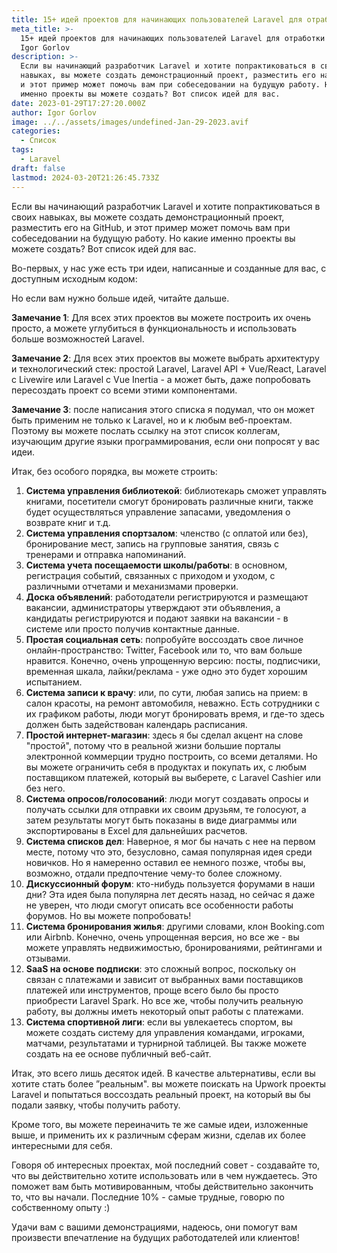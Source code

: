 ```yaml
---
title: 15+ идей проектов для начинающих пользователей Laravel для отработки навыков
meta_title: >-
  15+ идей проектов для начинающих пользователей Laravel для отработки навыков -
  Igor Gorlov
description: >-
  Если вы начинающий разработчик Laravel и хотите попрактиковаться в своих
  навыках, вы можете создать демонстрационный проект, разместить его на GitHub,
  и этот пример может помочь вам при собеседовании на будущую работу. Но какие
  именно проекты вы можете создать? Вот список идей для вас.
date: 2023-01-29T17:27:20.000Z
author: Igor Gorlov
image: ../../assets/images/undefined-Jan-29-2023.avif
categories:
  - Список
tags:
  - Laravel
draft: false
lastmod: 2024-03-20T21:26:45.733Z
---
```


Если вы начинающий разработчик Laravel и хотите попрактиковаться в своих навыках, вы можете создать демонстрационный проект, разместить его на GitHub, и этот пример может помочь вам при собеседовании на будущую работу. Но какие именно проекты вы можете создать? Вот список идей для вас.

Во-первых, у нас уже есть три идеи, написанные и созданные для вас, с доступным исходным кодом:

Но если вам нужно больше идей, читайте дальше.

<strong>Замечание 1</strong>: Для всех этих проектов вы можете построить их очень просто, а можете углубиться в функциональность и использовать больше возможностей Laravel.

<strong>Замечание 2</strong>: Для всех этих проектов вы можете выбрать архитектуру и технологический стек: простой Laravel, Laravel API + Vue/React, Laravel с Livewire или Laravel с Vue Inertia - а может быть, даже попробовать пересоздать проект со всеми этими компонентами.

<strong>Замечание 3</strong>: после написания этого списка я подумал, что он может быть применим не только к Laravel, но и к любым веб-проектам. Поэтому вы можете послать ссылку на этот список коллегам, изучающим другие языки программирования, если они попросят у вас идеи.

Итак, без особого порядка, вы можете строить:

<!-- wp:list {"ordered":true} -->
<ol><!-- wp:list-item -->
<li><strong>Система управления библиотекой</strong>: библиотекарь сможет управлять книгами, посетители смогут бронировать различные книги, также будет осуществляться управление запасами, уведомления о возврате книг и т.д.</li>
<!-- /wp:list-item -->

<!-- wp:list-item -->
<li><strong>Система управления спортзалом</strong>: членство (с оплатой или без), бронирование мест, запись на групповые занятия, связь с тренерами и отправка напоминаний.</li>
<!-- /wp:list-item -->

<!-- wp:list-item -->
<li><strong>Система учета посещаемости школы/работы</strong>: в основном, регистрация событий, связанных с приходом и уходом, с различными отчетами и механизмами проверки.</li>
<!-- /wp:list-item -->

<!-- wp:list-item -->
<li><strong>Доска объявлений</strong>: работодатели регистрируются и размещают вакансии, администраторы утверждают эти объявления, а кандидаты регистрируются и подают заявки на вакансии - в системе или просто получив контактные данные.</li>
<!-- /wp:list-item -->

<!-- wp:list-item -->
<li><strong>Простая социальная сеть</strong>: попробуйте воссоздать свое личное онлайн-пространство: Twitter, Facebook или то, что вам больше нравится. Конечно, очень упрощенную версию: посты, подписчики, временная шкала, лайки/реклама - уже одно это будет хорошим испытанием.</li>
<!-- /wp:list-item -->

<!-- wp:list-item -->
<li><strong>Система записи к врачу</strong>: или, по сути, любая запись на прием: в салон красоты, на ремонт автомобиля, неважно. Есть сотрудники с их графиком работы, люди могут бронировать время, и где-то здесь должен быть задействован календарь расписания.</li>
<!-- /wp:list-item -->

<!-- wp:list-item -->
<li><strong>Простой интернет-магазин</strong>: здесь я бы сделал акцент на слове "простой", потому что в реальной жизни большие порталы электронной коммерции трудно построить, со всеми деталями. Но вы можете ограничить себя в продуктах и покупать их, с любым поставщиком платежей, который вы выберете, с Laravel Cashier или без него.</li>
<!-- /wp:list-item -->

<!-- wp:list-item -->
<li><strong>Система опросов/голосований</strong>: люди могут создавать опросы и получать ссылки для отправки их своим друзьям, те голосуют, а затем результаты могут быть показаны в виде диаграммы или экспортированы в Excel для дальнейших расчетов.</li>
<!-- /wp:list-item -->

<!-- wp:list-item -->
<li><strong>Система списков дел</strong>: Наверное, я мог бы начать с нее на первом месте, потому что это, безусловно, самая популярная идея среди новичков. Но я намеренно оставил ее немного позже, чтобы вы, возможно, отдали предпочтение чему-то более сложному.</li>
<!-- /wp:list-item -->

<!-- wp:list-item -->
<li><strong>Дискуссионный форум</strong>: кто-нибудь пользуется форумами в наши дни? Эта идея была популярна лет десять назад, но сейчас я даже не уверен, что люди смогут описать все особенности работы форумов. Но вы можете попробовать!</li>
<!-- /wp:list-item -->

<!-- wp:list-item -->
<li><strong>Система бронирования жилья</strong>: другими словами, клон Booking.com или Airbnb. Конечно, очень упрощенная версия, но все же - вы можете управлять недвижимостью, бронированиями, рейтингами и отзывами.</li>
<!-- /wp:list-item -->

<!-- wp:list-item -->
<li><strong>SaaS на основе подписки</strong>: это сложный вопрос, поскольку он связан с платежами и зависит от выбранных вами поставщиков платежей или инструментов, проще всего было бы просто приобрести Laravel Spark. Но все же, чтобы получить реальную работу, вы должны иметь некоторый опыт работы с платежами.</li>
<!-- /wp:list-item -->

<!-- wp:list-item -->
<li><strong>Система спортивной лиги</strong>: если вы увлекаетесь спортом, вы можете создать систему для управления командами, игроками, матчами, результатами и турнирной таблицей. Вы также можете создать на ее основе публичный веб-сайт.</li>
<!-- /wp:list-item --></ol>
<!-- /wp:list -->

Итак, это всего лишь десяток идей. В качестве альтернативы, если вы хотите стать более ”реальным". вы можете поискать на Upwork проекты Laravel и попытаться воссоздать реальный проект, на который вы бы подали заявку, чтобы получить работу.

Кроме того, вы можете переиначить те же самые идеи, изложенные выше, и применить их к различным сферам жизни, сделав их более интересными для себя.

Говоря об интересных проектах, мой последний совет - создавайте то, что вы действительно хотите использовать или в чем нуждаетесь. Это поможет вам быть мотивированным, чтобы действительно закончить то, что вы начали. Последние 10% - самые трудные, говорю по собственному опыту :)

Удачи вам с вашими демонстрациями, надеюсь, они помогут вам произвести впечатление на будущих работодателей или клиентов!
